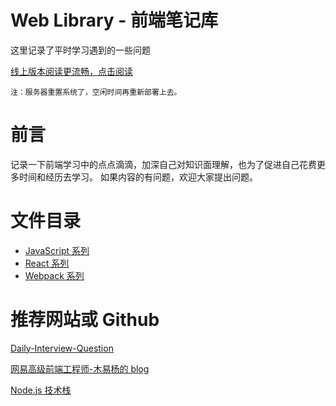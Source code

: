 # Web Library - 前端笔记库

这里记录了平时学习遇到的一些问题

[线上版本阅读更流畅，点击阅读](http://docs.htonlinezone.cn)

    注：服务器重置系统了，空闲时间再重新部署上去。

# 前言

记录一下前端学习中的点点滴滴，加深自己对知识面理解，也为了促进自己花费更多时间和经历去学习。
如果内容的有问题，欢迎大家提出问题。

# 文件目录

- [JavaScript 系列](./docs/front/JavaScript/README.md)
- [React 系列](./docs/front/React/README.md)
- [Webpack 系列](./docs/extends/Webpack/README.md)

# 推荐网站或 Github

[Daily-Interview-Question](https://github.com/Advanced-Frontend/Daily-Interview-Question)

[网易高级前端工程师-木易杨的 blog](https://github.com/yygmind/blog)

[Node.js 技术栈](https://www.nodejs.red)
